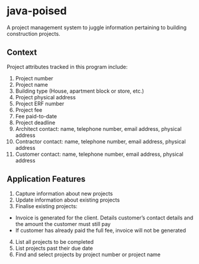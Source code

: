 # java-poised

A project management system to juggle information pertaining to building construction projects.

## Context

Project attributes tracked in this program include:

1. Project number
2. Project name
3. Building type (House, apartment block or store, etc.)
4. Project physical address
5. Project ERF number
6. Project fee
7. Fee paid-to-date
8. Project deadline
9. Architect contact: name, telephone number, email address, physical address
10. Contractor contact: name, telephone number, email address, physical address
11. Customer contact: name, telephone number, email address, physical address

## Application Features

1. Capture information about new projects
2. Update information about existing projects
3. Finalise existing projects:
  - Invoice is generated for the client. Details customer’s contact details and the amount the customer must still pay
  - If customer has already paid the full fee, invoice will not be generated
4. List all projects to be completed
5. List projects past their due date
6. Find and select projects by project number or project name
